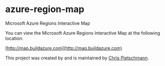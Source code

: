 # azure-region-map
Microsoft Azure Regions Interactive Map

You can view the Microsoft Azure Regions Interactive Map at the following location:

[http://map.buildazure.com](http://map.buildazure.com)


This project was created by and is maintained by [Chris Pietschmann](http://buildazure.com).